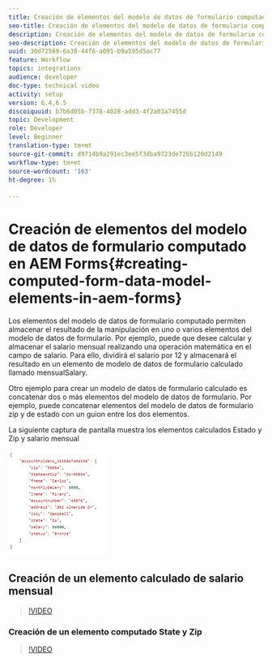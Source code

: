 ```yaml
---
title: Creación de elementos del modelo de datos de formulario computado en AEM Forms
seo-title: Creación de elementos del modelo de datos de formulario computado en AEM Forms
description: Creación de elementos del modelo de datos de formulario computado
seo-description: Creación de elementos del modelo de datos de formulario computado
uuid: 30d72569-6a38-44f6-a091-b9a595d5ac77
feature: Workflow
topics: integrations
audience: developer
doc-type: technical video
activity: setup
version: 6.4,6.5
discoiquuid: b7b6d05b-7378-4028-add3-4f2a03a7455d
topic: Development
role: Developer
level: Beginner
translation-type: tm+mt
source-git-commit: d9714b9a291ec3ee5f3dba9723de72bb120d2149
workflow-type: tm+mt
source-wordcount: '163'
ht-degree: 1%

---
```



# Creación de elementos del modelo de datos de formulario computado en AEM Forms{#creating-computed-form-data-model-elements-in-aem-forms}

Los elementos del modelo de datos de formulario computado permiten almacenar el resultado de la manipulación en uno o varios elementos del modelo de datos de formulario. Por ejemplo, puede que desee calcular y almacenar el salario mensual realizando una operación matemática en el campo de salario. Para ello, dividirá el salario por 12 y almacenará el resultado en un elemento de modelo de datos de formulario calculado llamado mensualSalary.

Otro ejemplo para crear un modelo de datos de formulario calculado es concatenar dos o más elementos del modelo de datos de formulario. Por ejemplo, puede concatenar elementos del modelo de datos de formulario zip y de estado con un guion entre los dos elementos.

La siguiente captura de pantalla muestra los elementos calculados Estado y Zip y salario mensual

![computedfdmelement](assets/computedfdmelement.gif)

## Creación de un elemento calculado de salario mensual

>[!VIDEO](https://video.tv.adobe.com/v/23855?quality=9&learn=on)

### Creación de un elemento computado State y Zip

>[!VIDEO](https://video.tv.adobe.com/v/23856/?quality=9&learn=on)

